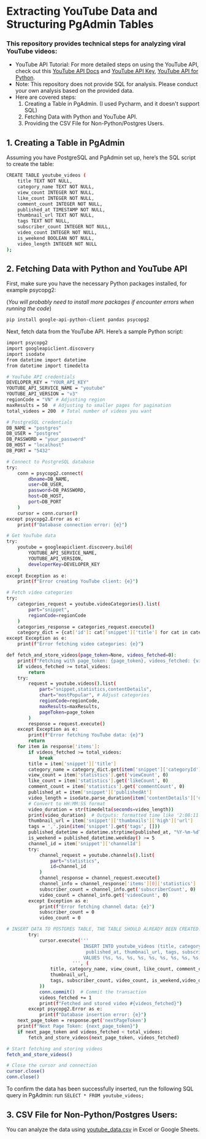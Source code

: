 # Extracting YouTube Data and Structuring PgAdmin Tables
### This repository provides technical steps for analyzing viral YouTube videos:

- YouTube API Tutorial: For more detailed steps on using the YouTube API, check out this [YouTube API Docs](https://developers.google.com/youtube/v3/getting-started)
  and [YouTube API Key](https://www.youtube.com/watch?v=DuudSp4sHmg&t=137s), [YouTube API for Python](https://www.youtube.com/watch?v=D56_Cx36oGY&t=811s).
- Note: This repository does not provide SQL for analysis. Please conduct your own analysis based on the provided data.
- Here are covered steps:
   1. Creating a Table in PgAdmin. (I used Pycharm, and it doesn't support SQL)
   2. Fetching Data with Python and YouTube API.
   3. Providing the CSV File for Non-Python/Postgres Users.
   

## 1. Creating a Table in PgAdmin
Assuming you have PostgreSQL and PgAdmin set up, here’s the SQL script to create the table:

```bash
CREATE TABLE youtube_videos (
    title TEXT NOT NULL,
    category_name TEXT NOT NULL,
    view_count INTEGER NOT NULL,
    like_count INTEGER NOT NULL,
    comment_count INTEGER NOT NULL,
    published_at TIMESTAMP NOT NULL,
    thumbnail_url TEXT NOT NULL,
    tags TEXT NOT NULL,
    subscriber_count INTEGER NOT NULL,
    video_count INTEGER NOT NULL,
    is_weekend BOOLEAN NOT NULL,
    video_length INTEGER NOT NULL
);
```
## 2. Fetching Data with Python and YouTube API

First, make sure you have the necessary Python packages installed, for example psycopg2:

(_You will probably need to install more packages if encounter errors when running the code_)

```bash
pip install google-api-python-client pandas psycopg2
```
Next, fetch data from the YouTube API. Here’s a sample Python script:

```bash
import psycopg2
import googleapiclient.discovery
import isodate
from datetime import datetime
from datetime import timedelta

# YouTube API credentials
DEVELOPER_KEY = "YOUR_API_KEY"
YOUTUBE_API_SERVICE_NAME = "youtube"
YOUTUBE_API_VERSION = "v3"
regionCode = "VN" # Adjusting region
maxResults = 50  # Adjusting to smaller pages for pagination
total_videos = 200  # Total number of videos you want

# PostgreSQL credentials
DB_NAME = "postgres"
DB_USER = "postgres"
DB_PASSWORD = "your_password"
DB_HOST = "localhost"
DB_PORT = "5432"

# Connect to PostgreSQL database
try:
    conn = psycopg2.connect(
        dbname=DB_NAME,
        user=DB_USER,
        password=DB_PASSWORD,
        host=DB_HOST,
        port=DB_PORT
    )
    cursor = conn.cursor()
except psycopg2.Error as e:
    print(f"Database connection error: {e}")

# Get YouTube data
try:
    youtube = googleapiclient.discovery.build(
        YOUTUBE_API_SERVICE_NAME,
        YOUTUBE_API_VERSION,
        developerKey=DEVELOPER_KEY
    )
except Exception as e:
    print(f"Error creating YouTube client: {e}")

# Fetch video categories
try:
    categories_request = youtube.videoCategories().list(
        part="snippet",
        regionCode=regionCode
    )
    categories_response = categories_request.execute()
    category_dict = {cat['id']: cat['snippet']['title'] for cat in categories_response['items']}
except Exception as e:
    print(f"Error fetching video categories: {e}")

def fetch_and_store_videos(page_token=None, videos_fetched=0):
    print(f"Fetching with page_token: {page_token}, videos_fetched: {videos_fetched}")
    if videos_fetched >= total_videos:
        return
    try:
        request = youtube.videos().list(
            part="snippet,statistics,contentDetails",
            chart="mostPopular", # Adjust categories
            regionCode=regionCode,
            maxResults=maxResults,
            pageToken=page_token
        )
        response = request.execute()
    except Exception as e:
        print(f"Error fetching YouTube data: {e}")
        return
    for item in response['items']:
        if videos_fetched >= total_videos:
            break
        title = item['snippet']['title']
        category_name = category_dict.get(item['snippet']['categoryId'], "Unknown")
        view_count = item['statistics'].get('viewCount', 0)
        like_count = item['statistics'].get('likeCount', 0)
        comment_count = item['statistics'].get('commentCount', 0)
        published_at = item['snippet']['publishedAt']
        video_length = isodate.parse_duration(item['contentDetails']['duration']).total_seconds()
        # Convert to HH:MM:SS format
        video_duration = str(timedelta(seconds=video_length))
        print(video_duration)  # Outputs: formatted time like '2:08:11'
        thumbnail_url = item['snippet']['thumbnails']['high']['url']
        tags = ','.join(item['snippet'].get('tags', []))
        published_datetime = datetime.strptime(published_at, "%Y-%m-%dT%H:%M:%SZ")
        is_weekend = published_datetime.weekday() >= 5
        channel_id = item['snippet']['channelId']
        try:
            channel_request = youtube.channels().list(
                part="statistics",
                id=channel_id
            )
            channel_response = channel_request.execute()
            channel_info = channel_response['items'][0]['statistics']
            subscriber_count = channel_info.get('subscriberCount', 0)
            video_count = channel_info.get('videoCount', 0)
        except Exception as e:
            print(f"Error fetching channel data: {e}")
            subscriber_count = 0
            video_count = 0

# INSERT DATA TO POSTGRES TABLE, THE TABLE SHOULD ALREADY BEEN CREATED.
        try:
            cursor.execute('''
                            INSERT INTO youtube_videos (title, category_name, view_count, like_count, comment_count,
                             published_at, thumbnail_url, tags, subscriber_count, video_count, is_weekend,video_length)
                            VALUES (%s, %s, %s, %s, %s, %s, %s, %s, %s, %s, %s, %s)
                        ''', (
                title, category_name, view_count, like_count, comment_count, published_at,
                thumbnail_url,
                tags, subscriber_count, video_count, is_weekend,video_duration
            ))
            conn.commit()  # Commit the transaction
            videos_fetched += 1
            print(f"Fetched and stored video #{videos_fetched}")
        except psycopg2.Error as e:
            print(f"Database insertion error: {e}")
    next_page_token = response.get('nextPageToken')
    print(f"Next Page Token: {next_page_token}")
    if next_page_token and videos_fetched < total_videos:
        fetch_and_store_videos(next_page_token, videos_fetched)

# Start fetching and storing videos
fetch_and_store_videos()

# Close the cursor and connection
cursor.close()
conn.close()
```

To confirm the data has been successfully inserted, run the following SQL query in PgAdmin:
run ``` SELECT * FROM youtube_videos; ```

## 3. CSV File for Non-Python/Postgres Users:

You can analyze the data using [youtube_data.csv](https://github.com/Tran1595/YouTubeAnalytics/blob/main/20241028_ytb_db.csv) in Excel or Google Sheets.


